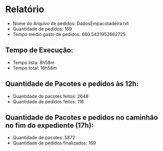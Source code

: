 # Relatório
 - Nome do Arquivo de pedidos: DadosEmpacotadeira.txt
 - Quantidade de pedidos: 169
 - Tempo médio gasto de pedidos: 660.5431952662725
## Tempo de Execução:
 - Tempo lista: 8h58m
 - Tempo total: 16h58m
## Quantidade de Pacotes e pedidos às 12h:
 - Quantidade de pacotes feitos: 2648
 - Quantidade de pedidos feitos: 116
## Quantidade de Pacotes e pedidos no caminhão no fim do expediente (17h):
 - Quantidade de pacotes: 5872
 - Quantidade de pedidos finalizados: 169
